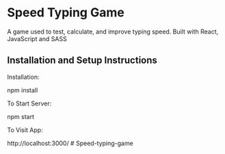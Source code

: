 # Speed Typing Game

A game used to test, calculate, and improve typing speed.
Built with React, JavaScript and SASS

## Installation and Setup Instructions

Installation:

npm install

To Start Server:

npm start

To Visit App:

http://localhost:3000/
#   S p e e d - t y p i n g - g a m e  
 